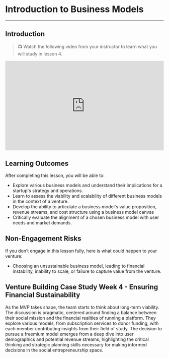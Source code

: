 # Introduction to Business Models

---

## Introduction

> 📺 Watch the following video from your instructor to learn what you will study in lesson 4.

<div style="position: relative; padding-bottom: 56.25%; height: 0;"><iframe src="https://www.youtube.com/embed/rI4Mfd4lmRE?si=wgETEKhR80_WMuAq" title="YouTube video player" frameborder="0" allow="accelerometer; autoplay; clipboard-write; encrypted-media; gyroscope; picture-in-picture" allowfullscreen style="position: absolute; top: 0; left: 0; width: 100%; height: 100%;"></iframe></div>

## Learning Outcomes

After completing this lesson, you will be able to:

- Explore various business models and understand their implications for a startup's strategy and operations.
- Learn to assess the viability and scalability of different business models in the context of a venture.
- Develop the ability to articulate a business model's value proposition, revenue streams, and cost structure using a business model canvas
- Critically evaluate the alignment of a chosen business model with user needs and market demands.

## Non-Engagement Risks 

If you don’t engage in this lesson fully, here is what could happen to your venture:
- Choosing an unsustainable business model, leading to financial instability, inability to scale, or failure to capture value from the venture.

## Venture Building Case Study Week 4 - Ensuring Financial Sustainability

As the MVP takes shape, the team starts to think about long-term viability. The discussion is pragmatic, centered around finding a balance between their social mission and the financial realities of running a platform. They explore various models, from subscription services to donor funding, with each member contributing insights from their field of study. The decision to pursue a freemium model emerges from a deep dive into user demographics and potential revenue streams, highlighting the critical thinking and strategic planning skills necessary for making informed decisions in the social entrepreneurship space.
